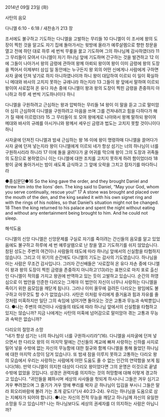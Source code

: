 2014년 09월 23일 (화)

사탄의 음모



다니엘 6:10 - 6:18 / 새찬송가 213 장


조서에도 불구하고 기도하는 다니엘을 고발하는 무리들
10 다니엘이 이 조서에 왕의 도장이 찍힌 것을 알고도 자기 집에 돌아가서는 윗방에 올라가 예루살렘으로 향한 창문을 열고 전에 하던 대로 하루 세 번씩 무릎을 꿇고 기도하며 그의 하나님께 감사하였더라 11 그 무리들이 모여서 다니엘이 자기 하나님 앞에 기도하며 간구하는 것을 발견하고 12 이에 그들이 나아가서 왕의 금령에 관하여 왕께 아뢰되 왕이여 왕이 이미 금령에 왕의 도장을 찍어서 이제부터 삼십 일 동안에는 누구든지 왕 외의 어떤 신에게나 사람에게 구하면 사자 굴에 던져 넣기로 하지 아니하였나이까 하니 왕이 대답하여 이르되 이 일이 확실하니 메대와 바사의 고치지 못하는 규례니라 하는지라 13 그들이 왕 앞에서 말하여 이르되 왕이여 사로잡혀 온 유다 자손 중에 다니엘이 왕과 왕의 도장이 찍힌 금령을 존중하지 아니하고 하루 세 번씩 기도하나이다 하니

다니엘을 구원하려고 근심하는 왕과 압박하는 무리들
14 왕이 이 말을 듣고 그로 말미암아 심히 근심하여 다니엘을 구원하려고 마음을 쓰며 그를 건져내려고 힘을 다하다가 해가 질 때에 이르렀더라 15 그 무리들이 또 모여 왕에게로 나아와서 왕께 말하되 왕이여 메대와 바사의 규례를 아시거니와 왕께서 세우신 금령과 법도는 고치지 못할 것이니이다 하니

사자굴에 던져진 다니엘과 밤새 근심하는 왕
16 이에 왕이 명령하매 다니엘을 끌어다가 사자 굴에 던져 넣는지라 왕이 다니엘에게 이르되 네가 항상 섬기는 너의 하나님이 너를 구원하시리라 하니라 17 이에 돌을 굴려다가 굴 어귀를 막으매 왕이 그의 도장과 귀족들의 도장으로 봉하였으니 이는 다니엘에 대한 조치를 고치지 못하게 하려 함이었더라 18 왕이 궁에 돌아가서는 밤이 새도록 금식하고 그 앞에 오락을 그치고 잠자기를 마다하니라




●중심문단●16 So the king gave the order, and they brought Daniel and threw him into the lions’ den. The king said to Daniel, “May your God, whom you serve continually, rescue you!” 17 A stone was brought and placed over the mouth of the den, and the king sealed it with his own signet ring and with the rings of his nobles, so that Daniel’s situation might not be changed. 18 Then the king returned to his palace and spent the night without eating and without any entertainment being brought to him. And he could not sleep.

해석도움





다니엘의 신앙
다니엘은 신앙문제를 구실로 자기를 죽이려는 간신들의 음모를 알고 있었음에도 불구하고 하루에 세 번 예루살렘으로 난 창을 열고 기도하기를 쉬지 않았습니다. 참된 성도는 주변의 여건이나 사람들의 태도에 따라 하나님 앞에서의 신실함을 타협하지 않습니다. 그리고 이 위기의 순간에도 다니엘의 기도는 감사의 기도였습니다. 하나님을 아는 사람은 무조건 감사입니다. 그러자 간신배들은 ‘사로잡혀 온 유다 자손 중에 다니엘이 왕과 왕의 도장이 찍힌 금령을 존중하지 아니하고’(13)라는 표현으로 마치 포로 출신인 다니엘이 적의를 가지고 왕권에 반역하고 있는 듯이 고발하고 있습니다. 순간의 허영심으로 이 법안을 인준한 다리오는 그제야 이 법안이 자신이 너무나 사랑하는 다니엘을 죽이기 위한 음모임을 깨닫게 됩니다. 그러나 이미 올무에 걸려든 다리오는 왕임에도 불구하고 아무것도 할 수가 없었습니다. 사탄은 이처럼 우리에게 즐거움과 힘과 자유를 줄 것처럼 미혹하지만 일단 그의 속임에 넘어가면 돌아오는 것은 고통과 무능과 속박뿐입니다.
●나는 주변의 여건이나 사람들의 태도에 따라 하나님 앞에서의 신실함을 타협하고 있지는 않습니까? 지금 나에게는 사탄의 미혹에 넘어감으로 말미암아 겪는 고통과 무능과 속박은 없습니까?

다리오의 절망과 소망  
“네가 항상 섬기는 너의 하나님이 너를 구원하시리라”(16). 다니엘을 사자굴에 던져 넣으면서 한 다리오 왕의 이 마지막 말에는 간신들의 계교에 빠져 사랑하는 신하를 사지로 밀어 넣을 수밖에 없는 자신의 무능함에 대한 절규와 함께 다니엘을 통해 들었던 하나님에 대한 마지막 소망이 담겨 있습니다. 또 밤새 잠을 이루지 못하고 고통하는 다리오 왕의 모습에서 우리는 사랑하는 사람에게 어떤 도움도 줄 수 없는 인간의 연약함을 보게 됩니다(18). 만약 다니엘이 의지한 대상이 다리오 왕이었다면 그의 운명은 이것으로 끝낼 수밖에 없었을 것입니다. 성경은 권력자를 의지하는 것의 허망함에 대해 이렇게 경고하고 있습니다. “귀인들을 폐하시며 세상의 사사들을 헛되게 하시나니 그들은 겨우 심기고 겨우 뿌려졌으며 그 줄기가 겨우 땅에 뿌리를 박자 곧 하나님이 입김을 부시니 그들은 말라 회오리바람에 불려 가는 초개 같도다”(사 40:23-24). 우리는 하나님을 도움으로 삼는 지혜자가 되어야 합니다.
●나는 자신의 전적 무능을 깨닫고 하나님께 자신의 유일한 소망을 두고 있습니까? 나는 하나님보다도 세상의 권세자를 더 의지하는 사람은 아닙니까?